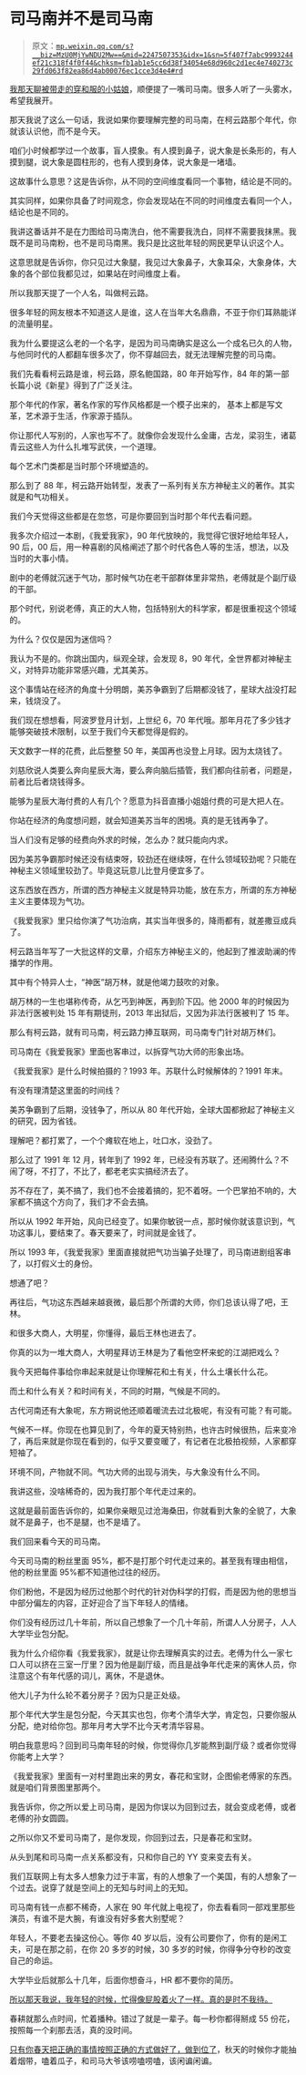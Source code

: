 # 司马南并不是司马南

> 原文：[`mp.weixin.qq.com/s?__biz=MzU0MjYwNDU2Mw==&mid=2247507353&idx=1&sn=5f407f7abc9993244ef21c318f4f0f44&chksm=fb1ab1e5cc6d38f34054e68d960c2d1ec4e740273c29fd063f82ea86d4ab00076ec1cce3d4e4#rd`](http://mp.weixin.qq.com/s?__biz=MzU0MjYwNDU2Mw==&mid=2247507353&idx=1&sn=5f407f7abc9993244ef21c318f4f0f44&chksm=fb1ab1e5cc6d38f34054e68d960c2d1ec4e740273c29fd063f82ea86d4ab00076ec1cce3d4e4#rd)

[我那天聊被带走的穿和服的小姑娘](http://mp.weixin.qq.com/s?__biz=MzU3NDc5Nzc0NQ==&mid=2247519728&idx=1&sn=e73223c2af5c9b6e9679b92d2b149e0b&chksm=fd2e2f2eca59a6387a150251cf9398dc3affed39ca6d006c4482df79f61356318c56011a56aa&scene=21#wechat_redirect)，顺便提了一嘴司马南。很多人听了一头雾水，希望我展开。

那天我说了这么一句话，我说如果你要理解完整的司马南，在柯云路那个年代，你就该认识他，而不是今天。

咱们小时候都学过一个故事，盲人摸象。有人摸到鼻子，说大象是长条形的，有人摸到腿，说大象是圆柱形的，也有人摸到身体，说大象是一堵墙。

这故事什么意思？这是告诉你，从不同的空间维度看同一个事物，结论是不同的。

其实同样，如果你具备了时间观念，你会发现站在不同的时间维度去看同一个人，结论也是不同的。

我讲这番话并不是在力图给司马南洗白，他不需要我洗白，同样不需要我抹黑。我既不是司马南粉，也不是司马南黑。我只是比这批年轻的网民更早认识这个人。

这意思就是告诉你，你只见过大象腿，我见过大象鼻子，大象耳朵，大象身体，大象的各个部位我都见过，如果站在时间维度上看。

所以我那天提了一个人名，叫做柯云路。

很多年轻的网友根本不知道这人是谁，这人在当年大名鼎鼎，不亚于你们耳熟能详的流量明星。

我为什么要提这么老的一个名字，是因为司马南确实是这么一个成名已久的人物，与他同时代的人都翻车很多次了，你不穿越回去，就无法理解完整的司马南。

我们先看看柯云路是谁，柯云路，原名鲍国路，80 年开始写作，84 年的第一部长篇小说《新星》得到了广泛关注。

那个年代的作家，著名作家的写作风格都是一个模子出来的， 基本上都是写文革，艺术源于生活，作家源于插队。

你让那代人写别的，人家也写不了。就像你会发现什么金庸，古龙，梁羽生，诸葛青云这些人为什么扎堆写武侠，一个道理。

每个艺术门类都是当时那个环境塑造的。

那么到了 88 年，柯云路开始转型，发表了一系列有关东方神秘主义的著作。其实就是和气功相关。

我们今天觉得这些都是在忽悠，可是你要回到当时那个年代去看问题。

我多次介绍过一本剧，《我爱我家》，90 年代放映的，我觉得它很好地给年轻人，90 后，00 后，用一种喜剧的风格阐述了那个时代各色人等的生活，想法，以及当时的大事小情。

剧中的老傅就沉迷于气功，那时候气功在老干部群体里非常热，老傅就是个副厅级的干部。

那个时代，别说老傅，真正的大人物，包括特别大的科学家，都是很重视这个领域的。

为什么？仅仅是因为迷信吗？

我认为不是的。你跳出国内，纵观全球，会发现 8，90 年代，全世界都对神秘主义，对特异功能非常感兴趣，尤其美苏。

这个事情站在经济的角度十分明朗，美苏争霸到了后期都没钱了，星球大战没打起来，钱烧没了。

我们现在想想看，阿波罗登月计划，上世纪 6，70 年代哦。那年月花了多少钱才能够突破技术限制，以至于我们今天都觉得是假的。

天文数字一样的花费，此后整整 50 年，美国再也没登上月球。因为太烧钱了。

刘慈欣说人类要么奔向星辰大海，要么奔向脑后插管，我们都向往前者，问题是，前者比后者烧钱得多。

能够为星辰大海付费的人有几个？愿意为抖音直播小姐姐付费的可是大把人在。

你站在经济的角度想问题，就会知道美苏当年的困境。真的是无钱再争了。

当人们没有足够的经费向外求的时候，怎么办？就只能向内求。

因为美苏争霸那时候还没有结束呀，较劲还在继续呀，在什么领域较劲呢？只能在神秘主义领域里较劲了。毕竟这玩意儿比登月便宜多了。

这东西放在西方，所谓的西方神秘主义就是特异功能，放在东方，所谓的东方神秘主义主要体现为气功。

《我爱我家》里只给你演了气功治病，其实当年很多的，降雨都有，就差撒豆成兵了。

柯云路当年写了一大批这样的文章，介绍东方神秘主义的，他起到了推波助澜的传播学的作用。

其中有个特异人士，“神医”胡万林，就是他竭力鼓吹的对象。

胡万林的一生也堪称传奇，从乞丐到神医，再到阶下囚。他 2000 年的时候因为非法行医被判处 15 年有期徒刑，2013 年出狱后，又因为非法行医被判了 15 年。

那么有柯云路，就有司马南，柯云路力捧互联网，司马南专门针对胡万林们。

司马南在《我爱我家》里面也客串过，以拆穿气功大师的形象出场。

《我爱我家》是什么时候拍摄的？1993 年。苏联什么时候解体的？1991 年末。

有没有理清楚这里面的时间线？

美苏争霸到了后期，没钱争了，所以从 80 年代开始，全球大国都掀起了神秘主义的研究，因为省钱。

理解吧？都打累了，一个个瘫软在地上，吐口水，没劲了。

那么过了 1991 年 12 月，转年到了 1992 年，已经没有苏联了。还闹腾什么？不闹了呀，不打了，不比了，都老老实实搞经济去了。

苏不存在了，美不搞了，我们也不会接着搞的，犯不着呀。一个巴掌拍不响的，大家都不搞这个方向了，我们才不会去搞。

所以从 1992 年开始，风向已经变了。如果你敏锐一点，那时候你就该意识到，气功这事儿，要结束了。春天要来了，时间就是金钱了。

所以 1993 年，《我爱我家》里面直接就把气功当骗子处理了，司马南进剧组客串了，以打假义士的身份。

想通了吧？

再往后，气功这东西越来越衰微，最后那个所谓的大师，你们总该认得了吧，王林。

和很多大商人，大明星，你懂得，最后王林也进去了。

你真的以为一堆大商人，大明星拜访王林是为了看他空杯来蛇的江湖把戏么？

我今天把每件事给你串起来就是让你理解花和土有关，什么土壤长什么花。

而土和什么有关？和时间有关，不同的时期，气候是不同的。

古代河南还有大象呢，东方朔说他还顺着暖流去过北极呢，有没有可能？有可能。

气候不一样。你现在也算见到了，今年的夏天特别热，也许古时候很热，后来变冷了，再后来就是你现在看到的，似乎又要变暖了，有记者在北极拍视频，人家都穿短袖了。

环境不同，产物就不同。气功大师的出现与消失，与大象没有什么不同。

我讲这些，没啥稀奇的，因为我打那个年代走过来的。

这就是最前面告诉你的，如果你亲眼见过沧海桑田，你就看到大象的全貌了，大象就不是鼻子，也不是腿，也不是墙了。

我们回来看今天的司马南。

今天司马南的粉丝里面 95%，都不是打那个时代走过来的。甚至我有理由相信，他的粉丝里面 95%都不知道他过往的经历。

你们粉他，不是因为经历过他那个时代的针对伪科学的打假，而是因为他的思想当中部分偏左的内容，正好迎合了当下年轻人的情绪。

你们没有经历过几十年前，所以自己想象了一个几十年前，所谓人人分房子，人人大学毕业包分配。 

我为什么介绍你看《我爱我家》，就是让你去理解真实的过去。老傅为什么一家七口人可以挤在三室一厅里？因为他是副厅级，而且是战争年代走来的离休人员，你注意这个有年代感的词儿，离休，不是退休。 

他大儿子为什么轮不着分房子？因为只是正处级。

那个年代大学生是包分配，今天其实也包，你考个清华大学，肯定包，只要你服从分配，绝对给你包。那年月考大学不比今天考清华容易。 

明白我意思吗？回到司马南年轻的时候，你觉得你几岁能熬到副厅级？或者你觉得你能考上大学？ 

《我爱我家》里面有一对村里跑出来的男女，春花和宝财，企图偷老傅家的东西。就是咱们背景图里那两个。

我告诉你，你之所以爱上司马南，是因为你误以为回到过去，就会变成老傅，或者老傅的孙女圆圆。

之所以你又不爱司马南了，是你发现，你回到过去，只是春花和宝财。

从头到尾和司马南一点关系都没有，只和你自己的 YY 变来变去有关。

我们互联网上有太多人想象力过于丰富，有的人想象了一个美国，有的人想象了一个过去。说穿了就是空间上的无知与时间上的无知。

司马南有钱一点都不稀奇，人家在 90 年代就上电视了，你去看看同一部戏里那些演员，有谁不是大腕，有谁没有好多套大别墅呢？

年轻人，不要老去操这份心。等你 40 岁以后，没有公司要你了，你有的是闲工夫，可是在那之前，在你 20 多岁的时候，30 多岁的时候，你得争分夺秒的改变自己的命运。

大学毕业后就那么十几年，后面你想奋斗，HR 都不要你的简历。

[所以那天我说，我年轻的时候，忙得像屁股着火了一样。真的是时不我待。](http://mp.weixin.qq.com/s?__biz=MzU0MjYwNDU2Mw==&mid=2247507339&idx=1&sn=1da273ca6f7694bd9240229b308d6dd4&chksm=fb1ab1f7cc6d38e171704aaa9733934657795707ddb0094fc67768f22c2309713c0d5169a42b&scene=21#wechat_redirect) 

春耕就那么点时间，忙着播种。错过了就是一辈子。每一秒你都得掰成 55 份花，按照每一个刹那去活，真的没时间。

[只有你春天把正确的事情按照正确的方式做好了，做到位了](http://mp.weixin.qq.com/s?__biz=MzU0MjYwNDU2Mw==&mid=2247507339&idx=1&sn=1da273ca6f7694bd9240229b308d6dd4&chksm=fb1ab1f7cc6d38e171704aaa9733934657795707ddb0094fc67768f22c2309713c0d5169a42b&scene=21#wechat_redirect)，秋天的时候你才能抽着烟带，嗑着瓜子，和司马大爷该唠嗑唠嗑，该闲谝闲谝。